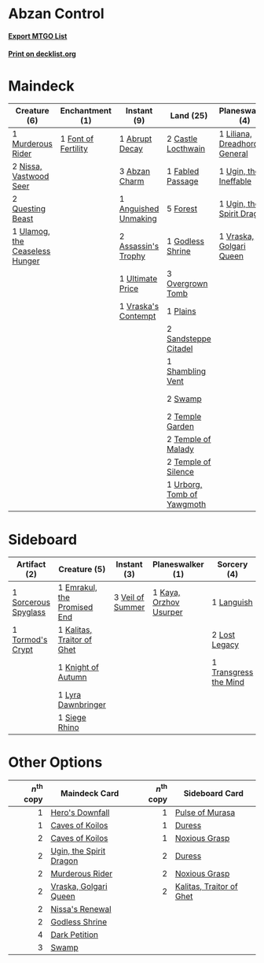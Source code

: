 # Abzan Control

#### [Export MTGO List](../collection/Abzan%20Control/Abzan%20Control.txt)
#### [Print on decklist.org](http://decklist.org/?deckmain=1%09Abrupt%20Decay%0A3%09Abzan%20Charm%0A1%09Anguished%20Unmaking%0A2%09Assassin's%20Trophy%0A2%09Castle%20Locthwain%0A1%09Collective%20Brutality%0A1%09Crux%20of%20Fate%0A3%09Dark%20Petition%0A1%09Fabled%20Passage%0A1%09Font%20of%20Fertility%0A5%09Forest%0A1%09Godless%20Shrine%0A2%09Languish%0A1%09Liliana,%20Dreadhorde%20General%0A1%09Murderous%20Rider%0A1%09Nissa's%20Pilgrimage%0A1%09Nissa's%20Renewal%0A2%09Nissa,%20Vastwood%20Seer%0A3%09Overgrown%20Tomb%0A1%09Plains%0A2%09Questing%20Beast%0A2%09Sandsteppe%20Citadel%0A1%09Seasons%20Past%0A1%09Shambling%20Vent%0A2%09Swamp%0A2%09Temple%20Garden%0A2%09Temple%20of%20Malady%0A2%09Temple%20of%20Silence%0A4%09Thoughtseize%0A1%09Transgress%20the%20Mind%0A1%09Ugin,%20the%20Ineffable%0A1%09Ugin,%20the%20Spirit%20Dragon%0A1%09Ulamog,%20the%20Ceaseless%20Hunger%0A1%09Ultimate%20Price%0A1%09Urborg,%20Tomb%20of%20Yawgmoth%0A1%09Vraska's%20Contempt%0A1%09Vraska,%20Golgari%20Queen&deckside=1%09Emrakul,%20the%20Promised%20End%0A1%09Kalitas,%20Traitor%20of%20Ghet%0A1%09Kaya,%20Orzhov%20Usurper%0A1%09Knight%20of%20Autumn%0A1%09Languish%0A2%09Lost%20Legacy%0A1%09Lyra%20Dawnbringer%0A1%09Siege%20Rhino%0A1%09Sorcerous%20Spyglass%0A1%09Tormod's%20Crypt%0A1%09Transgress%20the%20Mind%0A3%09Veil%20of%20Summer)
# Maindeck

|                                              Creature (6)                                               |                                       Enchantment (1)                                        |                                          Instant (9)                                          |                                              Land (25)                                              |                                            Planeswalker (4)                                            |                                          Sorcery (15)                                           |
|---------------------------------------------------------------------------------------------------------|----------------------------------------------------------------------------------------------|-----------------------------------------------------------------------------------------------|-----------------------------------------------------------------------------------------------------|--------------------------------------------------------------------------------------------------------|-------------------------------------------------------------------------------------------------|
|1 [Murderous Rider](http://gatherer.wizards.com/Pages/Card/Details.aspx?multiverseid=473059)             |1 [Font of Fertility](http://gatherer.wizards.com/Pages/Card/Details.aspx?multiverseid=380417)|1 [Abrupt Decay](http://gatherer.wizards.com/Pages/Card/Details.aspx?multiverseid=456061)      |2 [Castle Locthwain](http://gatherer.wizards.com/Pages/Card/Details.aspx?multiverseid=473203)        |1 [Liliana, Dreadhorde General](http://gatherer.wizards.com/Pages/Card/Details.aspx?multiverseid=461024)|1 [Collective Brutality](http://gatherer.wizards.com/Pages/Card/Details.aspx?multiverseid=414380)|
|2 [Nissa, Vastwood Seer](http://gatherer.wizards.com/Pages/Card/Details.aspx?multiverseid=398438)        |                                                                                              |3 [Abzan Charm](http://gatherer.wizards.com/Pages/Card/Details.aspx?multiverseid=420794)       |1 [Fabled Passage](http://gatherer.wizards.com/Pages/Card/Details.aspx?multiverseid=473206)          |1 [Ugin, the Ineffable](http://gatherer.wizards.com/Pages/Card/Details.aspx?multiverseid=460929)        |1 [Crux of Fate](http://gatherer.wizards.com/Pages/Card/Details.aspx?multiverseid=433039)        |
|2 [Questing Beast](http://gatherer.wizards.com/Pages/Card/Details.aspx?multiverseid=473133)              |                                                                                              |1 [Anguished Unmaking](http://gatherer.wizards.com/Pages/Card/Details.aspx?multiverseid=410006)|5 [Forest](http://gatherer.wizards.com/Pages/Card/Details.aspx?multiverseid=439860)                  |1 [Ugin, the Spirit Dragon](http://gatherer.wizards.com/Pages/Card/Details.aspx?multiverseid=391948)    |3 [Dark Petition](http://gatherer.wizards.com/Pages/Card/Details.aspx?multiverseid=398525)       |
|1 [Ulamog, the Ceaseless Hunger](http://gatherer.wizards.com/Pages/Card/Details.aspx?multiverseid=402079)|                                                                                              |2 [Assassin's Trophy](http://gatherer.wizards.com/Pages/Card/Details.aspx?multiverseid=452902) |1 [Godless Shrine](http://gatherer.wizards.com/Pages/Card/Details.aspx?multiverseid=405099)          |1 [Vraska, Golgari Queen](http://gatherer.wizards.com/Pages/Card/Details.aspx?multiverseid=452963)      |2 [Languish](http://gatherer.wizards.com/Pages/Card/Details.aspx?multiverseid=420731)            |
|                                                                                                         |                                                                                              |1 [Ultimate Price](http://gatherer.wizards.com/Pages/Card/Details.aspx?multiverseid=394735)    |3 [Overgrown Tomb](http://gatherer.wizards.com/Pages/Card/Details.aspx?multiverseid=405103)          |                                                                                                        |1 [Nissa's Pilgrimage](http://gatherer.wizards.com/Pages/Card/Details.aspx?multiverseid=433087)  |
|                                                                                                         |                                                                                              |1 [Vraska's Contempt](http://gatherer.wizards.com/Pages/Card/Details.aspx?multiverseid=435283) |1 [Plains](http://gatherer.wizards.com/Pages/Card/Details.aspx?multiverseid=439856)                  |                                                                                                        |1 [Nissa's Renewal](http://gatherer.wizards.com/Pages/Card/Details.aspx?multiverseid=401969)     |
|                                                                                                         |                                                                                              |                                                                                               |2 [Sandsteppe Citadel](http://gatherer.wizards.com/Pages/Card/Details.aspx?multiverseid=420937)      |                                                                                                        |1 [Seasons Past](http://gatherer.wizards.com/Pages/Card/Details.aspx?multiverseid=409989)        |
|                                                                                                         |                                                                                              |                                                                                               |1 [Shambling Vent](http://gatherer.wizards.com/Pages/Card/Details.aspx?multiverseid=402031)          |                                                                                                        |4 [Thoughtseize](http://gatherer.wizards.com/Pages/Card/Details.aspx?multiverseid=438676)        |
|                                                                                                         |                                                                                              |                                                                                               |2 [Swamp](http://gatherer.wizards.com/Pages/Card/Details.aspx?multiverseid=439858)                   |                                                                                                        |1 [Transgress the Mind](http://gatherer.wizards.com/Pages/Card/Details.aspx?multiverseid=402075) |
|                                                                                                         |                                                                                              |                                                                                               |2 [Temple Garden](http://gatherer.wizards.com/Pages/Card/Details.aspx?multiverseid=405112)           |                                                                                                        |                                                                                                 |
|                                                                                                         |                                                                                              |                                                                                               |2 [Temple of Malady](http://gatherer.wizards.com/Pages/Card/Details.aspx?multiverseid=380515)        |                                                                                                        |                                                                                                 |
|                                                                                                         |                                                                                              |                                                                                               |2 [Temple of Silence](http://gatherer.wizards.com/Pages/Card/Details.aspx?multiverseid=373522)       |                                                                                                        |                                                                                                 |
|                                                                                                         |                                                                                              |                                                                                               |1 [Urborg, Tomb of Yawgmoth](http://gatherer.wizards.com/Pages/Card/Details.aspx?multiverseid=383425)|                                                                                                        |                                                                                                 |


# Sideboard

|                                         Artifact (2)                                          |                                             Creature (5)                                             |                                        Instant (3)                                        |                                        Planeswalker (1)                                         |                                          Sorcery (4)                                           |
|-----------------------------------------------------------------------------------------------|------------------------------------------------------------------------------------------------------|-------------------------------------------------------------------------------------------|-------------------------------------------------------------------------------------------------|------------------------------------------------------------------------------------------------|
|1 [Sorcerous Spyglass](http://gatherer.wizards.com/Pages/Card/Details.aspx?multiverseid=435407)|1 [Emrakul, the Promised End](http://gatherer.wizards.com/Pages/Card/Details.aspx?multiverseid=414295)|3 [Veil of Summer](http://gatherer.wizards.com/Pages/Card/Details.aspx?multiverseid=466952)|1 [Kaya, Orzhov Usurper](http://gatherer.wizards.com/Pages/Card/Details.aspx?multiverseid=460129)|1 [Languish](http://gatherer.wizards.com/Pages/Card/Details.aspx?multiverseid=420731)           |
|1 [Tormod's Crypt](http://gatherer.wizards.com/Pages/Card/Details.aspx?multiverseid=389723)    |1 [Kalitas, Traitor of Ghet](http://gatherer.wizards.com/Pages/Card/Details.aspx?multiverseid=407596) |                                                                                           |                                                                                                 |2 [Lost Legacy](http://gatherer.wizards.com/Pages/Card/Details.aspx?multiverseid=417661)        |
|                                                                                               |1 [Knight of Autumn](http://gatherer.wizards.com/Pages/Card/Details.aspx?multiverseid=452933)         |                                                                                           |                                                                                                 |1 [Transgress the Mind](http://gatherer.wizards.com/Pages/Card/Details.aspx?multiverseid=402075)|
|                                                                                               |1 [Lyra Dawnbringer](http://gatherer.wizards.com/Pages/Card/Details.aspx?multiverseid=442914)         |                                                                                           |                                                                                                 |                                                                                                |
|                                                                                               |1 [Siege Rhino](http://gatherer.wizards.com/Pages/Card/Details.aspx?multiverseid=386666)              |                                                                                           |                                                                                                 |                                                                                                |


# Other Options

|*n*<sup>th</sup> copy|                                          Maindeck Card                                           |*n*<sup>th</sup> copy|                                          Sideboard Card                                           |
|--------------------:|--------------------------------------------------------------------------------------------------|--------------------:|---------------------------------------------------------------------------------------------------|
|                    1|[Hero's Downfall](http://gatherer.wizards.com/Pages/Card/Details.aspx?multiverseid=373575)        |                    1|[Pulse of Murasa](http://gatherer.wizards.com/Pages/Card/Details.aspx?multiverseid=446177)         |
|                    1|[Caves of Koilos](http://gatherer.wizards.com/Pages/Card/Details.aspx?multiverseid=129497)        |                    1|[Duress](http://gatherer.wizards.com/Pages/Card/Details.aspx?multiverseid=14557)                   |
|                    2|[Caves of Koilos](http://gatherer.wizards.com/Pages/Card/Details.aspx?multiverseid=129497)        |                    1|[Noxious Grasp](http://gatherer.wizards.com/Pages/Card/Details.aspx?multiverseid=466864)           |
|                    2|[Ugin, the Spirit Dragon](http://gatherer.wizards.com/Pages/Card/Details.aspx?multiverseid=391948)|                    2|[Duress](http://gatherer.wizards.com/Pages/Card/Details.aspx?multiverseid=14557)                   |
|                    2|[Murderous Rider](http://gatherer.wizards.com/Pages/Card/Details.aspx?multiverseid=473059)        |                    2|[Noxious Grasp](http://gatherer.wizards.com/Pages/Card/Details.aspx?multiverseid=466864)           |
|                    2|[Vraska, Golgari Queen](http://gatherer.wizards.com/Pages/Card/Details.aspx?multiverseid=452963)  |                    2|[Kalitas, Traitor of Ghet](http://gatherer.wizards.com/Pages/Card/Details.aspx?multiverseid=407596)|
|                    2|[Nissa's Renewal](http://gatherer.wizards.com/Pages/Card/Details.aspx?multiverseid=401969)        |                     |                                                                                                   |
|                    2|[Godless Shrine](http://gatherer.wizards.com/Pages/Card/Details.aspx?multiverseid=405099)         |                     |                                                                                                   |
|                    4|[Dark Petition](http://gatherer.wizards.com/Pages/Card/Details.aspx?multiverseid=398525)          |                     |                                                                                                   |
|                    3|[Swamp](http://gatherer.wizards.com/Pages/Card/Details.aspx?multiverseid=439858)                  |                     |                                                                                                   |


